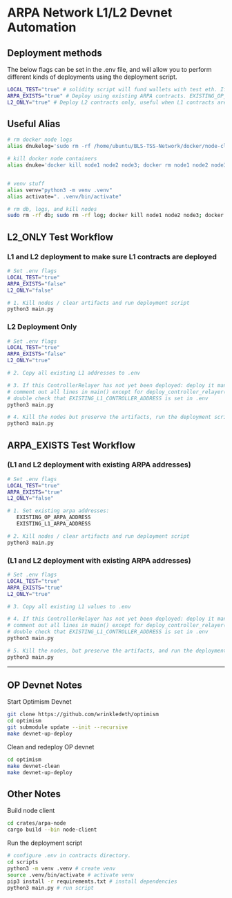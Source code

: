 # ARPA Network L1/L2 Devnet Automation


## Deployment methods

The below flags can be set in the .env file, and will allow you to perform different kinds of deployments using the deployment script. 

```bash
LOCAL_TEST="true" # solidity script will fund wallets with test eth. If set to false, must manually fund all wallets.
ARPA_EXISTS="true" # Deploy using existing ARPA contracts. EXISTING_OP_ARPA_ADDRESS and EXISTING_L1_ARPA_ADDRESS need to be set in .env.
L2_ONLY="true" # Deploy L2 contracts only, useful when L1 contracts are already deployed. You will need to set all existing L1 contract addresses in the .env file.
```

## Useful Alias
```bash
# rm docker node logs
alias dnukelog='sudo rm -rf /home/ubuntu/BLS-TSS-Network/docker/node-client/log'

# kill docker node containers
alias dnuke='docker kill node1 node2 node3; docker rm node1 node2 node3;'


# venv stuff
alias venv="python3 -m venv .venv"
alias activate=". .venv/bin/activate"

# rm db, logs, and kill nodes
sudo rm -rf db; sudo rm -rf log; docker kill node1 node2 node3; docker rm node1 node2 node3;

```

## L2_ONLY Test Workflow

### L1 and L2 deployment to make sure L1 contracts are deployed

```bash
# Set .env flags
LOCAL_TEST="true"
ARPA_EXISTS="false"
L2_ONLY="false"

# 1. Kill nodes / clear artifacts and run deployment script
python3 main.py
```

### L2 Deployment Only

```bash
# Set .env flags
LOCAL_TEST="true"
ARPA_EXISTS="false"
L2_ONLY="true"

# 2. Copy all existing L1 addresses to .env

# 3. If this ControllerRelayer has not yet been deployed: deploy it manually and copy the address to the .env file.
# comment out all lines in main() except for deploy_controller_relayer()
# double check that EXISTING_L1_CONTROLLER_ADDRESS is set in .env
python3 main.py

# 4. Kill the nodes but preserve the artifacts, run the deployment script
python3 main.py
```

## ARPA_EXISTS Test Workflow

### (L1 and L2 deployment with existing ARPA addresses)
```bash
# Set .env flags
LOCAL_TEST="true"
ARPA_EXISTS="true"
L2_ONLY="false"

# 1. Set existing arpa addresses:
   EXISTING_OP_ARPA_ADDRESS
   EXISTING_L1_ARPA_ADDRESS

# 2. Kill nodes / clear artifacts and run deployment script
python3 main.py
```

### (L1 and L2 deployment with existing ARPA addresses)
```bash
# Set .env flags
LOCAL_TEST="true"
ARPA_EXISTS="true"
L2_ONLY="true"

# 3. Copy all existing L1 values to .env

# 4. If this ControllerRelayer has not yet been deployed: deploy it manually and copy the address to the .env file.
# comment out all lines in main() except for deploy_controller_relayer()
# double check that EXISTING_L1_CONTROLLER_ADDRESS is set in .env
python3 main.py

# 5. Kill the nodes, but preserve the artifacts, and run the deployment script. 
python3 main.py
```

---

## OP Devnet Notes

Start Optimism Devnet

```bash
git clone https://github.com/wrinkledeth/optimism
cd optimism
git submodule update --init --recursive
make devnet-up-deploy
```

Clean and redeploy OP devnet
```bash
cd optimism
make devnet-clean
make devnet-up-deploy
```


## Other Notes

Build node client 

```bash
cd crates/arpa-node
cargo build --bin node-client
``` 

Run the deployment script
```bash
# configure .env in contracts directory.
cd scripts
python3 -m venv .venv # create venv
source .venv/bin/activate # activate venv
pip3 install -r requirements.txt # install dependencies
python3 main.py # run script
```
